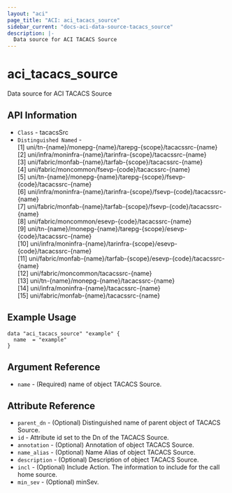 ```yaml
---
layout: "aci"
page_title: "ACI: aci_tacacs_source"
sidebar_current: "docs-aci-data-source-tacacs_source"
description: |-
  Data source for ACI TACACS Source
---
```


# aci_tacacs_source #

Data source for ACI TACACS Source


## API Information ##

* `Class` - tacacsSrc
* `Distinguished Named` - <br>
[1] uni/tn-{name}/monepg-{name}/tarepg-{scope}/tacacssrc-{name}<br>
[2] uni/infra/moninfra-{name}/tarinfra-{scope}/tacacssrc-{name}<br>
[3] uni/fabric/monfab-{name}/tarfab-{scope}/tacacssrc-{name}<br>
[4] uni/fabric/moncommon/fsevp-{code}/tacacssrc-{name}<br>
[5] uni/tn-{name}/monepg-{name}/tarepg-{scope}/fsevp-{code}/tacacssrc-{name}<br>
[6] uni/infra/moninfra-{name}/tarinfra-{scope}/fsevp-{code}/tacacssrc-{name}<br>
[7] uni/fabric/monfab-{name}/tarfab-{scope}/fsevp-{code}/tacacssrc-{name}<br>
[8] uni/fabric/moncommon/esevp-{code}/tacacssrc-{name}<br>
[9] uni/tn-{name}/monepg-{name}/tarepg-{scope}/esevp-{code}/tacacssrc-{name}<br>
[10] uni/infra/moninfra-{name}/tarinfra-{scope}/esevp-{code}/tacacssrc-{name}<br>
[11] uni/fabric/monfab-{name}/tarfab-{scope}/esevp-{code}/tacacssrc-{name}<br>
[12] uni/fabric/moncommon/tacacssrc-{name}<br>
[13] uni/tn-{name}/monepg-{name}/tacacssrc-{name}<br>
[14] uni/infra/moninfra-{name}/tacacssrc-{name}<br>
[15] uni/fabric/monfab-{name}/tacacssrc-{name}<br>


## Example Usage ##

```hcl
data "aci_tacacs_source" "example" {
  name  = "example"
}
```

## Argument Reference ##

* `name` - (Required) name of object TACACS Source.

## Attribute Reference ##
* `parent_dn` - (Optional) Distinguished name of parent object of TACACS Source.
* `id` - Attribute id set to the Dn of the TACACS Source.
* `annotation` - (Optional) Annotation of object TACACS Source.
* `name_alias` - (Optional) Name Alias of object TACACS Source.
* `description` - (Optional) Description of object TACACS Source.
* `incl` - (Optional) Include Action. The information to include for the call home source.
* `min_sev` - (Optional) minSev. 
